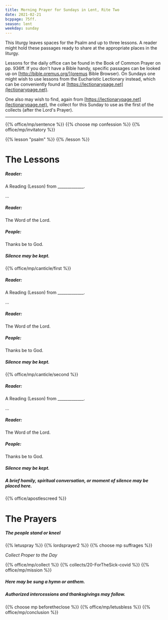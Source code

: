 ```yaml
---
title: Morning Prayer for Sundays in Lent, Rite Two
date: 2021-02-21
bcppage: 75ff.
season: lent
weekday: sunday
---
```


This liturgy leaves spaces for the Psalm and up to three lessons. A reader might hold these passages ready to share at the appropriate places in the liturgy.

Lessons for the daily office can be found in the Book of Common Prayer on pp. 936ff. If you don't have a Bible handy, specific passages can be looked up on [http://bible.oremus.org/](oremus Bible Browser). On Sundays one might wish to use lessons from the Eucharistic Lectionary instead, which can be conveniently found at [https://lectionarypage.net](lectionarypage.net).

One also may wish to find, again from [https://lectionarypage.net](lectionarypage.net), the collect for this Sunday to use as the first of the collects (after the Lord's Prayer).

------

{{% office/mp/sentence %}}
{{% choose mp confession %}}
{{% office/mp/invitatory  %}}

{{% lesson "psalm" %}}
{{% /lesson %}}

# The Lessons
##### Reader:
A Reading (Lesson) from _____________.

...

##### Reader:
The Word of the Lord.

##### **People:**
Thanks be to God.

##### Silence may be kept.

{{% office/mp/canticle/first %}}
##### Reader:
A Reading (Lesson) from _____________.

...

##### Reader:
The Word of the Lord.

##### **People:**
Thanks be to God.

##### Silence may be kept.

{{% office/mp/canticle/second %}}

##### Reader:
A Reading (Lesson) from _____________.

...

##### Reader:
The Word of the Lord.

##### **People:**
Thanks be to God.

##### Silence may be kept.

##### A brief homily, spiritual conversation, or moment of silence may be placed here.


{{% office/apostlescreed %}}

# The Prayers

##### The people stand or kneel
{{% letuspray %}}
{{% lordsprayer2 %}}
{{% choose mp suffrages %}}

_Collect Proper to the Day_

{{% office/mp/collect %}}
{{% collects/20-ForTheSick-covid %}}
{{% office/mp/mission %}}

##### Here may be sung a hymn or anthem.

##### Authorized intercessions and thanksgivings may follow.

{{% choose mp beforetheclose %}}
{{% office/mp/letusbless %}}
{{% office/mp/conclusion %}}
